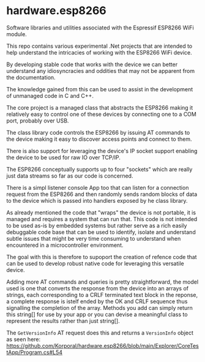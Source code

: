 # hardware.esp8266
Software libraries and utilities associated with the Espressif ESP8266 WiFi module.

This repo contains various experimental .Net projects that are intended to help understand the intricacies of working with the ESP8266 WiFi device.

By developing stable code that works with the device we can better understand any idiosyncracies and oddities that may not be apparent from the documentation.

The knowledge gained from this can be used to assist in the development of unmanaged code in C and C++.

The core project is a managed class that abstracts the ESP8266 making it relatively easy to control one of these devices by connecting one to a COM port, probably over USB.

The class library code controls the ESP8266 by issuing AT commands to the device making it easy to discover access points and connect to them.

There is also support for leveraging the device's IP socket support enabling the device to be used for raw IO over TCP/IP.

The ESP8266 conceptually supports up to four "sockets" which are really just data streams so far as our code is concerned.

There is a simpl listener console App too that can listen for a connection request from the ESP8266 and then randomly sends random blocks of data to the device which is passed into handlers exposed by he class library.

As already mentioned the code that "wraps" the device is not portable, it is managed and requires a system that can run that. This code is not intended to be used as-is by embedded systems but rather serve as a rich easily debuggable code base that can be used to identify, isolate and understand subtle issues that might be very time consuming to understand when encountered in a microcontroller environment.

The goal with this is therefore to supoport the creation of refence code that can be used to develop robust native code for leveraging this versatile device.

Adding more AT commands and queries is pretty straightforward, the model used is one that converts the response from the device into an arrays of strings, each corresponding to a CRLF terminated text block in the reponse, a complete response is istelf ended by the OK and CRLF sequence thus signalling the completion of the array. Methods you add can simply return this string[] for use by your app or you can devise a meaningful class to represent the results rather than just string[].

The `GetVersionInfo` AT request does this and returns a `VersionInfo` object as seen here: https://github.com/Korporal/hardware.esp8266/blob/main/Explorer/CoreTestApp/Program.cs#L54



